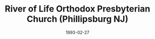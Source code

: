 ---
date: &id001 1993-02-27
end_date: null
location:
  address: 445 S. Main Street
  city: Phillipsburg
  state: NJ
minister:
- end: null
  name: William Slack
  start: 1992-01-01
  type: Pastor
ministers:
- William Slack
name: River of Life Orthodox Presbyterian Church
names:
- end: 1988-05-15
  name: New Life Orthodox Presbyterian mission work, Frenchtown
  start: 1985-04-23
- end: 1993-02-27
  name: New Life Orthodox Presbyterian Church, Frenchtown
  start: 1985-04-23
- end: null
  name: River of Life Orthodox Presbyterian Church
  start: 1993-02-27
origination_date: *id001
raw_data: "NEW JERSEY\nPhillipsburg\nNew Life Orthodox Presbyterian mission work,\
  \ Frenchtown (April 23, 1985\u2013May 15, 1988)\nNew Life Orthodox Presbyterian\
  \ Church, Frenchtown (April 23, 1985\u2013 February 27, 1993)\nRiver of Life Orthodox\
  \ Presbyterian Church  (February 27, 1993\u2013 )\n(moved to Phillipsburg with name\
  \ change in 1993)\n445 S. Main Street\nPastor: William Slack, 1992\u2013"
states:
- NJ
status:
  active: true
  end_date: null
  reason: null
  received_from: null
  withdrawal_to: null
title: River of Life Orthodox Presbyterian Church (Phillipsburg NJ)
year_established:
- 1993

---